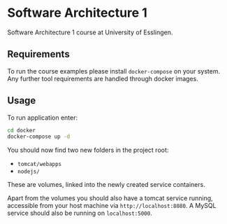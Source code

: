 # Software Architecture 1

Software Architecture 1 course at University of Esslingen.

## Requirements

To run the course examples please install `docker-compose` on your system.
Any further tool requirements are handled through docker images.

## Usage

To run application enter:

```sh
cd docker
docker-compose up -d
```

You should now find two new folders in the project root:

* `tomcat/webapps`
* `nodejs/`

These are volumes, linked into the newly created service containers.

Apart from the volumes you should also have a tomcat service running, accessible
from your host machine via `http://localhost:8080`. A MySQL service should also
be running on `localhost:5000`.
